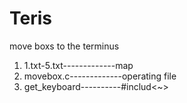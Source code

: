# Teris
move boxs to the terminus  
1. 1.txt-5.txt-------------map  
2. movebox.c-------------operating file  
3. get_keyboard----------#includ<~>
